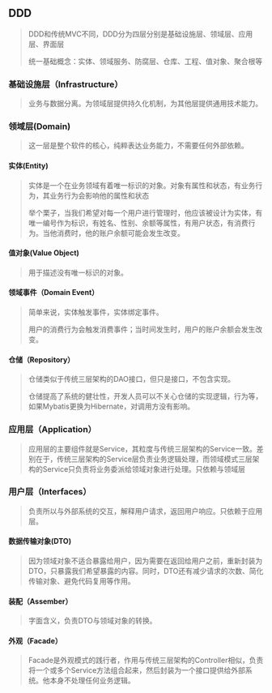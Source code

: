 ## DDD

> DDD和传统MVC不同，DDD分为四层分别是基础设施层、领域层、应用层、界面层
>
> 统一基础概念：实体、领域服务、防腐层、仓库、工程、值对象、聚合根等

### 基础设施层（Infrastructure）

> 业务与数据分离。为领域层提供持久化机制，为其他层提供通用技术能力。

### 领域层(Domain)

> 这一层是整个软件的核心，纯粹表达业务能力，不需要任何外部依赖。

#### 实体(Entity)

> 实体是一个在业务领域有着唯一标识的对象。对象有属性和状态，有业务行为，其业务行为会影响他的属性和状态
>
> 举个栗子，当我们希望对每一个用户进行管理时，他应该被设计为实体，有唯一编号作为标识，有姓名、性别、余额等属性，有用户状态，有消费行为。当他消费时，他的账户余额可能会发生改变。

#### 值对象(Value Object)

> 用于描述没有唯一标识的对象。

#### 领域事件（Domain Event）

> 简单来说，实体触发事件，实体绑定事件。
>
> 用户的消费行为会触发消费事件；当时间发生时，用户的账户余额会发生改变。

#### 仓储（Repository）

> 仓储类似于传统三层架构的DAO接口，但只是接口，不包含实现。
>
> 仓储提高了系统的健壮性，开发人员可以不关心仓储的实现逻辑，行为等，如果Mybatis更换为Hibernate，对调用方没有影响。

### 应用层（Application）

> 应用层的主要组件就是Service，其粒度与传统三层架构的Service一致。差别在于，传统三层架构的Service层负责业务逻辑处理，而领域模式三层架构的Service只负责将业务委派给领域对象进行处理。只依赖与领域层

### 用户层（Interfaces）

> 负责所以与外部系统的交互，解释用户请求，返回用户响应。只依赖于应用层。

#### 数据传输对象(DTO)

> 因为领域对象不适合暴露给用户，因为需要在返回给用户之前，重新封装为DTO，只暴露我们希望暴露的内容。同时，DTO还有减少请求的次数、简化传输对象、避免代码复用等作用。

#### 装配（Assember）

> 字面含义，负责DTO与领域对象的转换。

#### 外观（Facade）

> Facade是外观模式的践行者，作用与传统三层架构的Controller相似，负责将一个或多个Service方法组合起来，然后封装为一个接口提供给外部系统。他本身不处理任何业务逻辑。